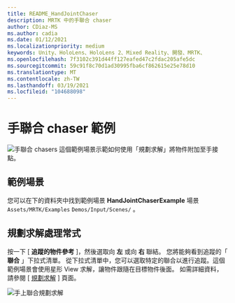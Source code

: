 ```yaml
---
title: README_HandJointChaser
description: MRTK 中的手聯合 chaser
author: CDiaz-MS
ms.author: cadia
ms.date: 01/12/2021
ms.localizationpriority: medium
keywords: Unity、HoloLens、HoloLens 2、Mixed Reality、開發、MRTK、
ms.openlocfilehash: 7f3102c391d44ff127eafed47c2fdac205afe5dc
ms.sourcegitcommit: 59c91f8c70d1ad30995fba6cf862615e25e78d10
ms.translationtype: MT
ms.contentlocale: zh-TW
ms.lasthandoff: 03/19/2021
ms.locfileid: "104688098"
---
```

# <a name="hand-joint-chaser-example"></a>手聯合 chaser 範例

![手聯合 chasers ](Images/HandJointChaser/MRTK_HandJointChaser_Main.jpg) 這個範例場景示範如何使用「規劃求解」將物件附加至手接點。

## <a name="example-scene"></a>範例場景

您可以在下的資料夾中找到範例場景 **HandJointChaserExample** 場景 `Assets/MRTK/Examples` `Demos/Input/Scenes/` 。

## <a name="solver-handler"></a>規劃求解處理常式

按一下 [ **追蹤的物件參考** ]，然後選取向 **左** 或向 **右** 聯結。 您將能夠看到追蹤的「 **聯合** 」下拉式清單。 從下拉式清單中，您可以選取特定的聯合以進行追蹤。這個範例場景會使用星形 View 求解，讓物件跟隨在目標物件後面。 如需詳細資料，請參閱 [ [規劃求解](README_Solver.md) ] 頁面。

![手上聯合規劃求解](Images/HandJointChaser/MRTK_Solver_HandJoint.jpg)
